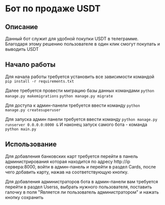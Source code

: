 # Бот по продаже USDT

## Описание

Данный бот служит для удобной покупки USDT в телеграмме. Благодаря этому решению пользователе в один клик смогут
покупать и выводить USDT

## Начало работы

Для начала работы требуется установить все зависимости командой `pip install -r requirements.txt`

Далее требуется провести миграцию базы данных командами
`python manage.py makemigrations`
`python manage.py migrate`

Для доступа к админ-панели требуется ввести команду `python manage.py createsuperuser`

Для запуска админ панели требуется ввести команду
`python manage.py runserver 0.0.0.0:8000 &`
И наконец запуск самого бота - команда `python main.py`

## Использование

Для добавления банковских карт требуется перейти в панель администрирования которая находится по адресу http://ip
сервера:8000, войти в админ-панель и перейти в раздел Cards, после чего добавить карту, нажав на соответствующую кнопку.

Для добавления администраторов бота в админ-панели вам требуется перейти в раздел Userss, выбрать нужного пользователя,
поставить галочку в поля "Является ли пользователь администратором" и нажать кнопку сохранить
